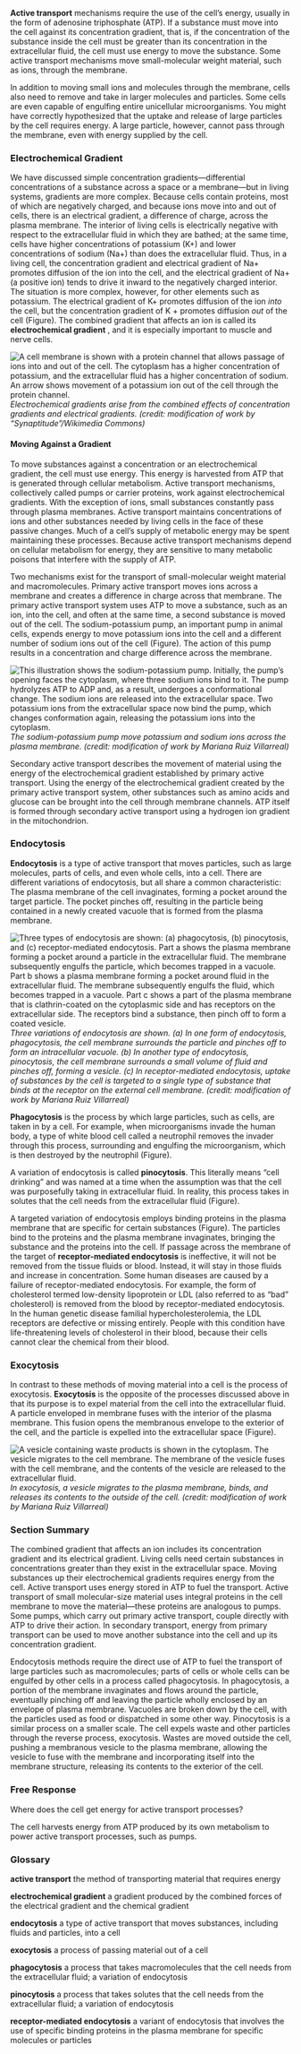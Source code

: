 **Active transport** mechanisms require the use of the cell’s energy, usually in the form of adenosine triphosphate (ATP). If a substance must move into the cell against its concentration gradient, that is, if the concentration of the substance inside the cell must be greater than its concentration in the extracellular fluid, the cell must use energy to move the substance. Some active transport mechanisms move small-molecular weight material, such as ions, through the membrane.

In addition to moving small ions and molecules through the membrane, cells also need to remove and take in larger molecules and particles. Some cells are even capable of engulfing entire unicellular microorganisms. You might have correctly hypothesized that the uptake and release of large particles by the cell requires energy. A large particle, however, cannot pass through the membrane, even with energy supplied by the cell.

### Electrochemical Gradient

We have discussed simple concentration gradients—differential concentrations of a substance across a space or a membrane—but in living systems, gradients are more complex. Because cells contain proteins, most of which are negatively charged, and because ions move into and out of cells, there is an electrical gradient, a difference of charge, across the plasma membrane. The interior of living cells is electrically negative with respect to the extracellular fluid in which they are bathed; at the same time, cells have higher concentrations of potassium (K+) and lower concentrations of sodium (Na+) than does the extracellular fluid. Thus, in a living cell, the concentration gradient and electrical gradient of Na+ promotes diffusion of the ion into the cell, and the electrical gradient of Na+ (a positive ion) tends to drive it inward to the negatively charged interior. The situation is more complex, however, for other elements such as potassium. The electrical gradient of K\+ promotes diffusion of the ion _into_ the cell, but the concentration gradient of K + promotes diffusion _out_ of the cell (Figure). The combined gradient that affects an ion is called its **electrochemical gradient** , and it is especially important to muscle and nerve cells.

![A cell membrane is shown with a protein channel that allows passage of ions into and out of the cell. The cytoplasm has a higher concentration of potassium, and the extracellular fluid has a higher concentration of sodium. An arrow shows movement of a potassium ion out of the cell through the protein channel.][1] _Electrochemical gradients arise from the combined effects of concentration gradients and electrical gradients. (credit: modification of work by “Synaptitude”/Wikimedia Commons)_

#### Moving Against a Gradient

To move substances against a concentration or an electrochemical gradient, the cell must use energy. This energy is harvested from ATP that is generated through cellular metabolism. Active transport mechanisms, collectively called pumps or carrier proteins, work against electrochemical gradients. With the exception of ions, small substances constantly pass through plasma membranes. Active transport maintains concentrations of ions and other substances needed by living cells in the face of these passive changes. Much of a cell’s supply of metabolic energy may be spent maintaining these processes. Because active transport mechanisms depend on cellular metabolism for energy, they are sensitive to many metabolic poisons that interfere with the supply of ATP.

Two mechanisms exist for the transport of small-molecular weight material and macromolecules. Primary active transport moves ions across a membrane and creates a difference in charge across that membrane. The primary active transport system uses ATP to move a substance, such as an ion, into the cell, and often at the same time, a second substance is moved out of the cell. The sodium-potassium pump, an important pump in animal cells, expends energy to move potassium ions into the cell and a different number of sodium ions out of the cell (Figure). The action of this pump results in a concentration and charge difference across the membrane.

![ This illustration shows the sodium-potassium pump. Initially, the pump’s opening faces the cytoplasm, where three sodium ions bind to it. The pump hydrolyzes ATP to ADP and, as a result, undergoes a conformational change. The sodium ions are released into the extracellular space. Two potassium ions from the extracellular space now bind the pump, which changes conformation again, releasing the potassium ions into the cytoplasm.][2] _The sodium-potassium pump move potassium and sodium ions across the plasma membrane. (credit: modification of work by Mariana Ruiz Villarreal)_

Secondary active transport describes the movement of material using the energy of the electrochemical gradient established by primary active transport. Using the energy of the electrochemical gradient created by the primary active transport system, other substances such as amino acids and glucose can be brought into the cell through membrane channels. ATP itself is formed through secondary active transport using a hydrogen ion gradient in the mitochondrion.

### Endocytosis

**Endocytosis** is a type of active transport that moves particles, such as large molecules, parts of cells, and even whole cells, into a cell. There are different variations of endocytosis, but all share a common characteristic: The plasma membrane of the cell invaginates, forming a pocket around the target particle. The pocket pinches off, resulting in the particle being contained in a newly created vacuole that is formed from the plasma membrane.

![Three types of endocytosis are shown: \(a\) phagocytosis, \(b\) pinocytosis, and \(c\) receptor-mediated endocytosis. Part a shows the plasma membrane forming a pocket around a particle in the extracellular fluid. The membrane subsequently engulfs the particle, which becomes trapped in a vacuole. Part b shows a plasma membrane forming a pocket around fluid in the extracellular fluid. The membrane subsequently engulfs the fluid, which becomes trapped in a vacuole. Part c shows a part of the plasma membrane that is clathrin-coated on the cytoplasmic side and has receptors on the extracellular side. The receptors bind a substance, then pinch off to form a coated vesicle.][3] _Three variations of endocytosis are shown. (a) In one form of endocytosis, phagocytosis, the cell membrane surrounds the particle and pinches off to form an intracellular vacuole. (b) In another type of endocytosis, pinocytosis, the cell membrane surrounds a small volume of fluid and pinches off, forming a vesicle. (c) In receptor-mediated endocytosis, uptake of substances by the cell is targeted to a single type of substance that binds at the receptor on the external cell membrane. (credit: modification of work by Mariana Ruiz Villarreal)_

 **Phagocytosis** is the process by which large particles, such as cells, are taken in by a cell. For example, when microorganisms invade the human body, a type of white blood cell called a neutrophil removes the invader through this process, surrounding and engulfing the microorganism, which is then destroyed by the neutrophil (Figure).

A variation of endocytosis is called **pinocytosis**. This literally means “cell drinking” and was named at a time when the assumption was that the cell was purposefully taking in extracellular fluid. In reality, this process takes in solutes that the cell needs from the extracellular fluid (Figure).

A targeted variation of endocytosis employs binding proteins in the plasma membrane that are specific for certain substances (Figure). The particles bind to the proteins and the plasma membrane invaginates, bringing the substance and the proteins into the cell. If passage across the membrane of the target of **receptor-mediated endocytosis** is ineffective, it will not be removed from the tissue fluids or blood. Instead, it will stay in those fluids and increase in concentration. Some human diseases are caused by a failure of receptor-mediated endocytosis. For example, the form of cholesterol termed low-density lipoprotein or LDL (also referred to as “bad” cholesterol) is removed from the blood by receptor-mediated endocytosis. In the human genetic disease familial hypercholesterolemia, the LDL receptors are defective or missing entirely. People with this condition have life-threatening levels of cholesterol in their blood, because their cells cannot clear the chemical from their blood.

### Exocytosis

In contrast to these methods of moving material into a cell is the process of exocytosis. **Exocytosis** is the opposite of the processes discussed above in that its purpose is to expel material from the cell into the extracellular fluid. A particle enveloped in membrane fuses with the interior of the plasma membrane. This fusion opens the membranous envelope to the exterior of the cell, and the particle is expelled into the extracellular space (Figure).

![A vesicle containing waste products is shown in the cytoplasm. The vesicle migrates to the cell membrane. The membrane of the vesicle fuses with the cell membrane, and the contents of the vesicle are released to the extracellular fluid.][4] _In exocytosis, a vesicle migrates to the plasma membrane, binds, and releases its contents to the outside of the cell. (credit: modification of work by Mariana Ruiz Villarreal)_

### Section Summary

The combined gradient that affects an ion includes its concentration gradient and its electrical gradient. Living cells need certain substances in concentrations greater than they exist in the extracellular space. Moving substances up their electrochemical gradients requires energy from the cell. Active transport uses energy stored in ATP to fuel the transport. Active transport of small molecular-size material uses integral proteins in the cell membrane to move the material—these proteins are analogous to pumps. Some pumps, which carry out primary active transport, couple directly with ATP to drive their action. In secondary transport, energy from primary transport can be used to move another substance into the cell and up its concentration gradient.

Endocytosis methods require the direct use of ATP to fuel the transport of large particles such as macromolecules; parts of cells or whole cells can be engulfed by other cells in a process called phagocytosis. In phagocytosis, a portion of the membrane invaginates and flows around the particle, eventually pinching off and leaving the particle wholly enclosed by an envelope of plasma membrane. Vacuoles are broken down by the cell, with the particles used as food or dispatched in some other way. Pinocytosis is a similar process on a smaller scale. The cell expels waste and other particles through the reverse process, exocytosis. Wastes are moved outside the cell, pushing a membranous vesicle to the plasma membrane, allowing the vesicle to fuse with the membrane and incorporating itself into the membrane structure, releasing its contents to the exterior of the cell.

### Free Response

Where does the cell get energy for active transport processes?

The cell harvests energy from ATP produced by its own metabolism to power active transport processes, such as pumps.

### Glossary

**active transport** the method of transporting material that requires energy 

**electrochemical gradient** a gradient produced by the combined forces of the electrical gradient and the chemical gradient 

**endocytosis** a type of active transport that moves substances, including fluids and particles, into a cell 

**exocytosis** a process of passing material out of a cell 

**phagocytosis** a process that takes macromolecules that the cell needs from the extracellular fluid; a variation of endocytosis 

**pinocytosis** a process that takes solutes that the cell needs from the extracellular fluid; a variation of endocytosis 

**receptor-mediated endocytosis** a variant of endocytosis that involves the use of specific binding proteins in the plasma membrane for specific molecules or particles 

   [1]: https://cnx.org/resources/9d05637b2987bd4819297c2d0feb469330ac7941/Figure_03_06_01.jpg
   [2]: https://cnx.org/resources/cadd933752e6600a269e65c34f38bc9380363080/Figure_03_06_02.jpg
   [3]: https://cnx.org/resources/59bf43b30e857279eb191499318fe621f912b493/Figure_03_06_03abc.jpg
   [4]: https://cnx.org/resources/b32f1bd21eaef5b6f7218234add0cbf25894c39f/Figure_03_06_04.jpg


